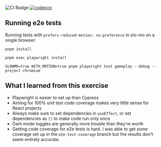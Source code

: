 ![CI Badge](https://github.com/castdin/reactic-tac-toe/actions/workflows/ci.yaml/badge.svg)
[![codecov](https://codecov.io/gh/castdin/reactic-tac-toe/graph/badge.svg?token=H0N7I73Y32)](https://codecov.io/gh/castdin/reactic-tac-toe)

## Running e2e tests

Running tests with `prefers-reduced-motion: no-preference` in slo-mo on a single browser:

```
pnpm install
```

```
pnpm exec playwright install
```

```
SLOWMO=true WITH_MOTION=true pnpm playwright test gameplay --debug --project chromium
```

## What I learned from this exercise

- Playwright is easier to set up than Cypress
- Aiming for 100% unit test code coverage makes very little sense for React projects
- Always make sure to set dependencies in `useEffect`, or set dependencies as `[]` to make code run only once
- Dark mode toggles are generally more trouble than they're worth
- Getting code coverage for e2e tests is hard. I was able to get _some_ coverage set up in the `e2e-test-coverage` branch but the results don't seem entirely accurate.
